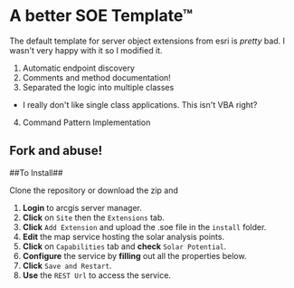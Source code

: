 # A **better** SOE Template™ #

The default template for server object extensions from esri is _pretty_ bad. I wasn't very happy with it so I modified it. 

1. Automatic endpoint discovery
2. Comments and method documentation!
3. Separated the logic into multiple classes 
 - I really don't like single class applications. This isn't VBA right?
4. Command Pattern Implementation

## Fork and abuse! ##

##To Install##

<span class="mega-icon mega-icon-clone">Clone</span> the repository or <span class="mega-icon mega-icon-download">download<span> the zip and 

1. **Login** to arcgis server manager.
2. **Click** on `Site` then the `Extensions` tab.
3. **Click** `Add Extension` and upload the .soe file in the `install` folder.
4. **Edit** the map service hosting the solar analysis points.
5. **Click** on `Capabilities` tab and **check** `Solar Potential`.
6. **Configure** the service by **filling** out all the properties below. 
7. **Click** `Save and Restart`.
8. **Use** the `REST Url` to access the service.